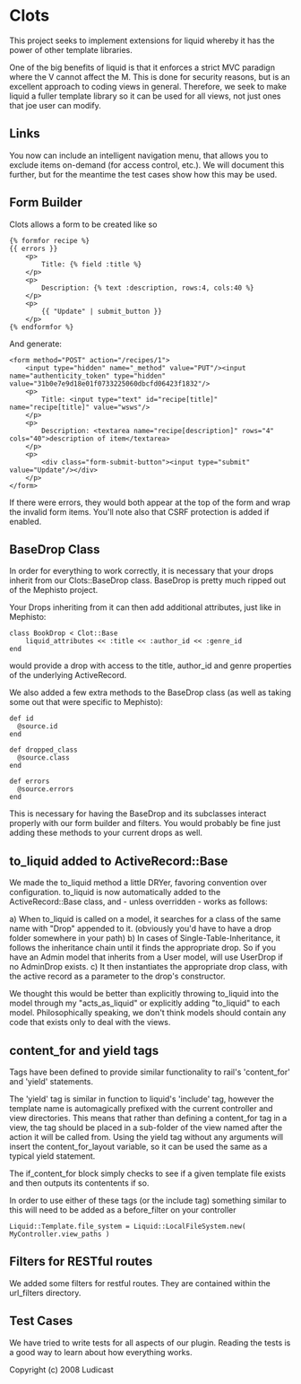 # Clots

This project seeks to implement extensions for liquid whereby it has the power of other template libraries.

One of the big benefits of liquid is that it enforces a strict MVC paradign where the V cannot affect the M.  This is done for security reasons, but is an excellent approach to coding views in general.  Therefore, we seek to make liquid a fuller template library so it can be used for all views, not just ones that joe user can modify.

## Links

You now can include an intelligent navigation menu, that allows you to exclude items on-demand (for access control, etc.).  We will document this further, but for the meantime the test cases show how this may be used.

## Form Builder

Clots allows a form to be created like so

    {% formfor recipe %}
    {{ errors }}
        <p>
            Title: {% field :title %}
        </p>
        <p>
            Description: {% text :description, rows:4, cols:40 %}
        </p>
        <p>
            {{ "Update" | submit_button }}
        </p>
    {% endformfor %}

And generate:

    <form method="POST" action="/recipes/1">
        <input type="hidden" name="_method" value="PUT"/><input name="authenticity_token" type="hidden" value="31b0e7e9d18e01f0733225060dbcfd06423f1832"/>
        <p>
            Title: <input type="text" id="recipe[title]" name="recipe[title]" value="wsws"/>
        </p>
        <p>
            Description: <textarea name="recipe[description]" rows="4" cols="40">description of item</textarea>
        </p>
        <p>
            <div class="form-submit-button"><input type="submit" value="Update"/></div>
        </p>
    </form>

If there were errors, they would both appear at the top of the form and wrap the invalid form items.  You'll note also that CSRF protection is added if enabled.

## BaseDrop Class

In order for everything to work correctly, it is necessary that your drops inherit from our Clots::BaseDrop class.  BaseDrop is pretty much ripped out of the Mephisto project.

Your Drops inheriting from it can then add additional attributes, just like in Mephisto:

    class BookDrop < Clot::Base
        liquid_attributes << :title << :author_id << :genre_id
    end

would provide a drop with access to the title, author_id and genre properties of the underlying ActiveRecord.

We also added a few extra methods to the BaseDrop class (as well as taking some out that were specific to Mephisto):

    def id
      @source.id
    end

    def dropped_class
      @source.class
    end

    def errors
      @source.errors
    end 

This is necessary for having the BaseDrop and its subclasses interact properly with our form builder and filters.  You would probably be fine just adding these methods to your current drops as well.

## to_liquid added to ActiveRecord::Base

We made the to_liquid method a little DRYer, favoring convention over configuration.  to_liquid is now automatically added to the ActiveRecord::Base class, and - unless overridden - works as follows:

a) When to_liquid is called on a model, it searches for a class of the same name with "Drop" appended to it. (obviously you'd have to have a drop folder somewhere in your path)
b) In cases of Single-Table-Inheritance, it follows the inheritance chain until it finds the appropriate drop.  So if you have an Admin model that inherits from a User model, will use UserDrop if no AdminDrop exists.
c) It then instantiates the appropriate drop class, with the active record as a parameter to the drop's constructor.

We thought this would be better than explicitly throwing to_liquid into the model through my "acts_as_liquid" or explicitly adding "to_liquid" to each model.  Philosophically speaking, we don't think models should contain any code that exists only to deal with the views.

## content_for and yield tags

Tags have been defined to provide similar functionality to rail's 'content_for' and 'yield' statements.  

The 'yield' tag is similar in function to liquid's 'include' tag, however the template name is automagically prefixed with the current controller and view directories.  This means that rather than defining a content_for tag in a view, the tag should be placed in a sub-folder of the view named after the action it will be called from.  Using the yield tag without any arguments will insert the content_for_layout variable, so it can be used the same as a typical yield statement.

The if_content_for block simply checks to see if a given template file exists and then outputs its contentents if so.

In order to use either of these tags (or the include tag) something similar to this will need to be added as a before_filter on your controller

    Liquid::Template.file_system = Liquid::LocalFileSystem.new( MyController.view_paths )
  
## Filters for RESTful routes

We added some filters for restful routes.  They are contained within the url_filters directory.

## Test Cases

We have tried to write tests for all aspects of our plugin.  Reading the tests is a good way to learn about how everything works.

Copyright (c) 2008 Ludicast